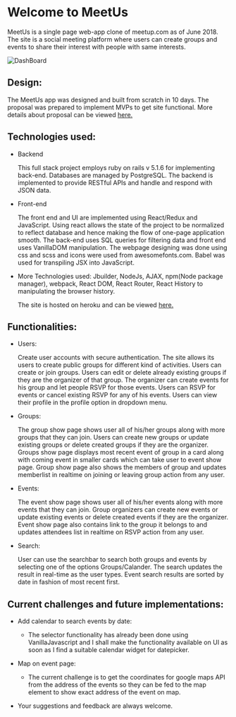 # Welcome to MeetUs
MeetUs is a single page web-app clone of meetup.com as of June 2018. The site is a social meeting platform where users can create groups and
events to share their interest with people with same interests.

![DashBoard](https://res.cloudinary.com/df4s95pqa/image/upload/v1529011512/mainpage.png)

## Design:

The MeetUs app was designed and built from scratch in 10 days. The proposal was prepared to implement MVPs to get site functional. More details about proposal can be viewed [here.](https://github.com/SkyisAakash/MeetUs/wiki)

## Technologies used:

* Backend
  
  This full stack project employs ruby on rails v 5.1.6 for implementing back-end. 
  Databases are managed by PostgreSQL.
  The backend is implemented to provide RESTful APIs and handle and respond with JSON data.

* Front-end

  The front end and UI are implemented using React/Redux and JavaScript.
  Using react allows the state of the project to be normalized to reflect database and hence making the flow of one-page application smooth.
  The back-end uses SQL queries for filtering data and front end uses VanillaDOM manipulation.
  The webpage designing was done using css and scss and icons were used from awesomefonts.com.
  Babel was used for transpiling JSX into JavaScript.
  
* More Technologies used:
  Jbuilder, NodeJs, AJAX, npm(Node package manager), webpack, React DOM, React Router, React History to manipulating the browser history.
  
  The site is hosted on heroku and can be viewed [here.](https://meetus-meetup.herokuapp.com/#/)

## Functionalities:

 * Users:

    Create user accounts with secure authentication.
    The site allows its users to create public groups for different kind of activities. Users can create or join groups.
    Users can edit or delete already existing groups if they are the organizer of that group.
    The organizer can create events for his group and let people RSVP for those events. Users can RSVP for events or cancel existing RSVP
    for any of his events. Users can view their profile in the profile option in dropdown menu.

  * Groups:

    The group show page shows user all of his/her groups along with more groups that they can join.
    Users can create new groups or update existing groups or delete created groups if they are the organizer.
    Groups show page displays most recent event of group in a card along with coming event in smaller cards which can take user to event show page.
    Group show page also shows the members of group and updates memberlist in realtime on joining or leaving group action from any user.

  * Events:

    The event show page shows user all of his/her events along with more events that they can join.
    Group organizers can create new events or update existing events or delete created events if they are the organizer.
    Event show page also contains link to the group it belongs to and updates attendees list in realtime on RSVP action from any user.

  * Search:

    User can use the searchbar to search both groups and events by selecting one of the options Groups/Calander.
    The search updates the result in real-time as the user types. Event search results are sorted by date in fashion of most recent first.

## Current challenges and future implementations:

  * Add calendar to search events by date:
    - The selector functionality has already been done using VanillaJavascript and I shall make the functionality available on UI as soon as
        I find a suitable calendar widget for datepicker.
  * Map on event page:
    - The current challenge is to get the coordinates for google maps API from the address of the events so they can be fed to the map element to show exact address
    of the event on map.

* Your suggestions and feedback are always welcome.
